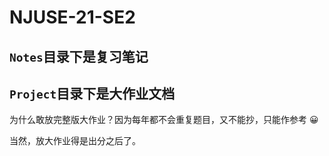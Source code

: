 # NJUSE-21-SE2



## `Notes`目录下是复习笔记

## `Project`目录下是大作业文档

为什么敢放完整版大作业？因为每年都不会重复题目，又不能抄，只能作参考 😀

当然，放大作业得是出分之后了。

